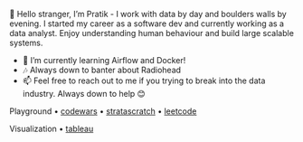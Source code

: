 👋 Hello stranger, I’m Pratik - I work with data by day and boulders walls by evening. 
I started my career as a software dev and currently working as a data analyst. 
Enjoy understanding human behaviour and build large scalable systems. 

- :bookmark: I’m currently learning Airflow and Docker!
- :notes: Always down to banter about Radiohead
- 📫 Feel free to reach out to me if you trying to break into the data industry. Always down to help :blush:

Playground • [codewars](https://www.codewars.com/users/pgoswami3/stats) • [stratascratch](https://platform.stratascratch.com/user/goswamipratik) • [leetcode](https://leetcode.com/pgoswami3/)

Visualization • [tableau](https://public.tableau.com/app/profile/pratik.goswami3615#!/)
